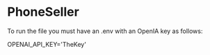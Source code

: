 # PhoneSeller

To run the file you must have an .env with an OpenIA key as follows:

OPENAI_API_KEY='TheKey'
